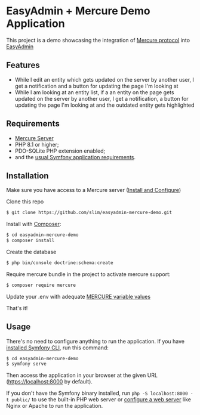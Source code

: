 EasyAdmin + Mercure Demo Application
====================================

This project is a demo showcasing the integration of [Mercure protocol][1] into [EasyAdmin][2]

Features
--------

  * While I edit an entity which gets updated on the server by another user, I get a notification and a button for updating the page I'm looking at
  * While I am looking at an entity list, if a an entity on the page gets updated on the server by another user, I get a notification, a button for updating the page I'm looking at and the outdated entity gets highlighted


Requirements
------------

  * [Mercure Server][1]
  * PHP 8.1 or higher;
  * PDO-SQLite PHP extension enabled;
  * and the [usual Symfony application requirements][3].

Installation
------------

Make sure you have access to a Mercure server ([Install and Configure](https://mercure.rocks/docs/hub/install))

Clone this repo

```bash
$ git clone https://github.com/slim/easyadmin-mercure-demo.git
```

Install with [Composer][4]:

```bash
$ cd easyadmin-mercure-demo
$ composer install
```

Create the database

```bash
$ php bin/console doctrine:schema:create
```

Require mercure bundle in the project to activate mercure support:

```bash
$ composer require mercure
```

Update your .env with adequate [MERCURE variable values](https://symfony.com/doc/current/mercure.html#configuration)

That's it!


Usage
-----

There's no need to configure anything to run the application. If you have
[installed Symfony CLI][5], run this command:

```bash
$ cd easyadmin-mercure-demo
$ symfony serve
```

Then access the application in your browser at the given URL (<https://localhost:8000> by default).

If you don't have the Symfony binary installed, run `php -S localhost:8000 -t public/`
to use the built-in PHP web server or [configure a web server][6] like Nginx or
Apache to run the application.

[1]: https://mercure.rocks
[2]: https://github.com/EasyCorp/EasyAdminBundle
[3]: https://symfony.com
[4]: https://getcomposer.org
[5]: https://symfony.com/download
[6]: https://symfony.com/doc/current/cookbook/configuration/web_server_configuration.html
